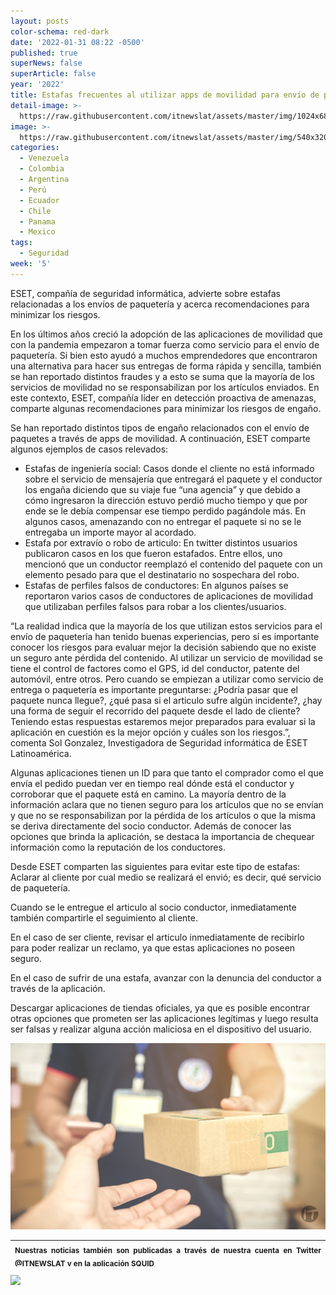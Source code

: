 ```yaml
---
layout: posts
color-schema: red-dark
date: '2022-01-31 08:22 -0500'
published: true
superNews: false
superArticle: false
year: '2022'
title: Estafas frecuentes al utilizar apps de movilidad para envío de paquetería
detail-image: >-
  https://raw.githubusercontent.com/itnewslat/assets/master/img/1024x680/entrega-de-paquete-g.jpg
image: >-
  https://raw.githubusercontent.com/itnewslat/assets/master/img/540x320/entrega-de-paquete-p.jpg
categories:
  - Venezuela
  - Colombia
  - Argentina
  - Perú
  - Ecuador
  - Chile
  - Panama
  - Mexico
tags:
  - Seguridad
week: '5'
---
```

ESET, compañía de seguridad informática, advierte sobre estafas relacionadas a los envíos de paquetería y acerca recomendaciones para minimizar los riesgos.

En los últimos años creció la adopción de las aplicaciones de movilidad que con la pandemia empezaron a tomar fuerza como servicio para el envío de paquetería. Si bien esto ayudó a muchos emprendedores que encontraron una alternativa para hacer sus entregas de forma rápida y sencilla, también se han reportado distintos fraudes y a esto se suma que la mayoría de los servicios de movilidad no se responsabilizan por los artículos enviados. En este contexto, ESET, compañía líder en detección proactiva de amenazas, comparte algunas recomendaciones para minimizar los riesgos de engaño.
 
Se han reportado distintos tipos de engaño relacionados con el envío de paquetes a través de apps de movilidad. A continuación, ESET comparte algunos ejemplos de casos relevados:
 
- Estafas de ingeniería social: Casos donde el cliente no está informado sobre el servicio de mensajería que entregará el paquete y el conductor los engaña diciendo que su viaje fue “una agencia” y que debido a cómo ingresaron la dirección estuvo perdió mucho tiempo y que por ende se le debía compensar ese tiempo perdido pagándole más. En algunos casos, amenazando con no entregar el paquete si no se le entregaba un importe mayor al acordado.
-  Estafa por extravío o robo de articulo: En twitter distintos usuarios publicaron casos en los que fueron estafados. Entre ellos, uno mencionó que un conductor reemplazó el contenido del paquete con un elemento pesado para que el destinatario no sospechara del robo.
- Estafas de perfiles falsos de conductores: En algunos países se reportaron varios casos de conductores de aplicaciones de movilidad que utilizaban perfiles falsos para robar a los clientes/usuarios.

 
“La realidad indica que la mayoría de los que utilizan estos servicios para el envío de paquetería han tenido buenas experiencias, pero sí es importante conocer los riesgos para evaluar mejor la decisión sabiendo que no existe un seguro ante pérdida del contenido. Al utilizar un servicio de movilidad se tiene el control de factores como el GPS, id del conductor, patente del automóvil, entre otros. Pero cuando se empiezan a utilizar como servicio de entrega o paquetería es importante preguntarse: ¿Podría pasar que el paquete nunca llegue?, ¿qué pasa si el articulo sufre algún incidente?, ¿hay una forma de seguir el recorrido del paquete desde el lado de cliente? Teniendo estas respuestas estaremos mejor preparados para evaluar si la aplicación en cuestión es la mejor opción y cuáles son los riesgos.”, comenta Sol Gonzalez, Investigadora de Seguridad informática de ESET Latinoamérica.
 
Algunas aplicaciones tienen un ID para que tanto el comprador como el que envía el pedido puedan ver en tiempo real dónde está el conductor y corroborar que el paquete está en camino. La mayoría dentro de la información aclara que no tienen seguro para los artículos que no se envían y que no se responsabilizan por la pérdida de los artículos o que la misma se deriva directamente del socio conductor.
Además de conocer las opciones que brinda la aplicación, se destaca la importancia de chequear información como la reputación de los conductores.
 
Desde ESET comparten las siguientes para evitar este tipo de estafas:
Aclarar al cliente por cual medio se realizará el envió; es decir, qué servicio de paquetería.

Cuando se le entregue el articulo al socio conductor, inmediatamente también compartirle el seguimiento al cliente.

En el caso de ser cliente, revisar el articulo inmediatamente de recibirlo para poder realizar un reclamo, ya que estas aplicaciones no poseen seguro.

En el caso de sufrir de una estafa, avanzar con la denuncia del conductor a través de la aplicación.

Descargar aplicaciones de tiendas oficiales, ya que es posible encontrar otras opciones que prometen ser las aplicaciones legítimas y luego resulta ser falsas y realizar alguna acción maliciosa en el dispositivo del usuario.

![](https://raw.githubusercontent.com/itnewslat/assets/master/img/540x320/entrega-de-paquete-p.jpg)

<table style="height: 42px;" width="569">
<tbody>
<tr>
<td style="text-align: justify;"><sub><strong>Nuestras noticias también son publicadas a través de nuestra cuenta en Twitter <a href="https://twitter.com/itnewslat?lang=es">@ITNEWSLAT</a> y en la aplicación <a href="https://squidapp.co/en/">SQUID</a></strong></sub></td>
</tr>
</tbody>
</table>

<img src="https://tracker.metricool.com/c3po.jpg?hash=56f88a41e39ab42c063cc51676587a04"/>